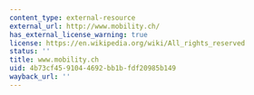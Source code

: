 ```yaml
---
content_type: external-resource
external_url: http://www.mobility.ch/
has_external_license_warning: true
license: https://en.wikipedia.org/wiki/All_rights_reserved
status: ''
title: www.mobility.ch
uid: 4b73cf45-9104-4692-bb1b-fdf20985b149
wayback_url: ''
---
```

